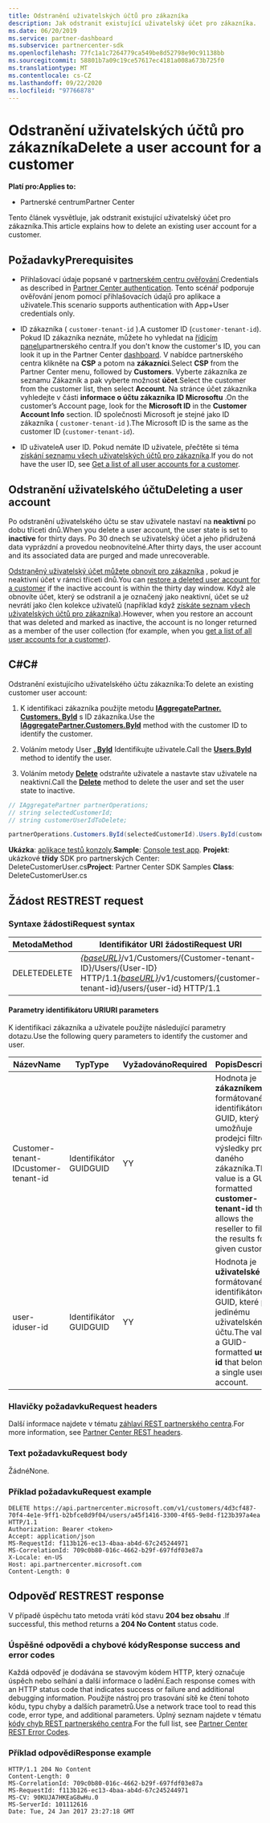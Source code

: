 ```yaml
---
title: Odstranění uživatelských účtů pro zákazníka
description: Jak odstranit existující uživatelský účet pro zákazníka.
ms.date: 06/20/2019
ms.service: partner-dashboard
ms.subservice: partnercenter-sdk
ms.openlocfilehash: 77fc1a1c7264779ca549be8d52798e90c91138bb
ms.sourcegitcommit: 58801b7a09c19ce57617ec4181a008a673b725f0
ms.translationtype: MT
ms.contentlocale: cs-CZ
ms.lasthandoff: 09/22/2020
ms.locfileid: "97766878"
---
```

# <a name="delete-a-user-account-for-a-customer"></a><span data-ttu-id="46d8c-103">Odstranění uživatelských účtů pro zákazníka</span><span class="sxs-lookup"><span data-stu-id="46d8c-103">Delete a user account for a customer</span></span>

<span data-ttu-id="46d8c-104">**Platí pro:**</span><span class="sxs-lookup"><span data-stu-id="46d8c-104">**Applies to:**</span></span>

- <span data-ttu-id="46d8c-105">Partnerské centrum</span><span class="sxs-lookup"><span data-stu-id="46d8c-105">Partner Center</span></span>

<span data-ttu-id="46d8c-106">Tento článek vysvětluje, jak odstranit existující uživatelský účet pro zákazníka.</span><span class="sxs-lookup"><span data-stu-id="46d8c-106">This article explains how to delete an existing user account for a customer.</span></span>

## <a name="prerequisites"></a><span data-ttu-id="46d8c-107">Požadavky</span><span class="sxs-lookup"><span data-stu-id="46d8c-107">Prerequisites</span></span>

- <span data-ttu-id="46d8c-108">Přihlašovací údaje popsané v [partnerském centru ověřování](partner-center-authentication.md).</span><span class="sxs-lookup"><span data-stu-id="46d8c-108">Credentials as described in [Partner Center authentication](partner-center-authentication.md).</span></span> <span data-ttu-id="46d8c-109">Tento scénář podporuje ověřování jenom pomocí přihlašovacích údajů pro aplikace a uživatele.</span><span class="sxs-lookup"><span data-stu-id="46d8c-109">This scenario supports authentication with App+User credentials only.</span></span>

- <span data-ttu-id="46d8c-110">ID zákazníka ( `customer-tenant-id` ).</span><span class="sxs-lookup"><span data-stu-id="46d8c-110">A customer ID (`customer-tenant-id`).</span></span> <span data-ttu-id="46d8c-111">Pokud ID zákazníka neznáte, můžete ho vyhledat na [řídicím panelu](https://partner.microsoft.com/dashboard)partnerského centra.</span><span class="sxs-lookup"><span data-stu-id="46d8c-111">If you don't know the customer's ID, you can look it up in the Partner Center [dashboard](https://partner.microsoft.com/dashboard).</span></span> <span data-ttu-id="46d8c-112">V nabídce partnerského centra klikněte na **CSP** a potom na **zákazníci**.</span><span class="sxs-lookup"><span data-stu-id="46d8c-112">Select **CSP** from the Partner Center menu, followed by **Customers**.</span></span> <span data-ttu-id="46d8c-113">Vyberte zákazníka ze seznamu Zákazník a pak vyberte možnost **účet**.</span><span class="sxs-lookup"><span data-stu-id="46d8c-113">Select the customer from the customer list, then select **Account**.</span></span> <span data-ttu-id="46d8c-114">Na stránce účet zákazníka vyhledejte v části **informace o účtu zákazníka** **ID Microsoftu** .</span><span class="sxs-lookup"><span data-stu-id="46d8c-114">On the customer’s Account page, look for the **Microsoft ID** in the **Customer Account Info** section.</span></span> <span data-ttu-id="46d8c-115">ID společnosti Microsoft je stejné jako ID zákazníka ( `customer-tenant-id` ).</span><span class="sxs-lookup"><span data-stu-id="46d8c-115">The Microsoft ID is the same as the customer ID  (`customer-tenant-id`).</span></span>

- <span data-ttu-id="46d8c-116">ID uživatele</span><span class="sxs-lookup"><span data-stu-id="46d8c-116">A user ID.</span></span> <span data-ttu-id="46d8c-117">Pokud nemáte ID uživatele, přečtěte si téma [získání seznamu všech uživatelských účtů pro zákazníka](get-a-list-of-all-user-accounts-for-a-customer.md).</span><span class="sxs-lookup"><span data-stu-id="46d8c-117">If you do not have the user ID, see [Get a list of all user accounts for a customer](get-a-list-of-all-user-accounts-for-a-customer.md).</span></span>

## <a name="deleting-a-user-account"></a><span data-ttu-id="46d8c-118">Odstranění uživatelského účtu</span><span class="sxs-lookup"><span data-stu-id="46d8c-118">Deleting a user account</span></span>

<span data-ttu-id="46d8c-119">Po odstranění uživatelského účtu se stav uživatele nastaví na **neaktivní** po dobu třiceti dnů.</span><span class="sxs-lookup"><span data-stu-id="46d8c-119">When you delete a user account, the user state is set to **inactive** for thirty days.</span></span> <span data-ttu-id="46d8c-120">Po 30 dnech se uživatelský účet a jeho přidružená data vyprázdní a provedou neobnovitelné.</span><span class="sxs-lookup"><span data-stu-id="46d8c-120">After thirty days, the user account and its associated data are purged and made unrecoverable.</span></span>

<span data-ttu-id="46d8c-121">[Odstraněný uživatelský účet můžete obnovit pro zákazníka](restore-a-user-for-a-customer.md) , pokud je neaktivní účet v rámci třiceti dnů.</span><span class="sxs-lookup"><span data-stu-id="46d8c-121">You can [restore a deleted user account for a customer](restore-a-user-for-a-customer.md) if the inactive account is within the thirty day window.</span></span> <span data-ttu-id="46d8c-122">Když ale obnovíte účet, který se odstranil a je označený jako neaktivní, účet se už nevrátí jako člen kolekce uživatelů (například když [získáte seznam všech uživatelských účtů pro zákazníka](get-a-list-of-all-user-accounts-for-a-customer.md)).</span><span class="sxs-lookup"><span data-stu-id="46d8c-122">However, when you restore an account that was deleted and marked as inactive, the account is no longer returned as a member of the user collection (for example, when you [get a list of all user accounts for a customer](get-a-list-of-all-user-accounts-for-a-customer.md)).</span></span>

## <a name="c"></a><span data-ttu-id="46d8c-123">C\#</span><span class="sxs-lookup"><span data-stu-id="46d8c-123">C\#</span></span>

<span data-ttu-id="46d8c-124">Odstranění existujícího uživatelského účtu zákazníka:</span><span class="sxs-lookup"><span data-stu-id="46d8c-124">To delete an existing customer user account:</span></span>

1. <span data-ttu-id="46d8c-125">K identifikaci zákazníka použijte metodu [**IAggregatePartner. Customers. ById**](/dotnet/api/microsoft.store.partnercenter.customers.icustomercollection.byid) s ID zákazníka.</span><span class="sxs-lookup"><span data-stu-id="46d8c-125">Use the [**IAggregatePartner.Customers.ById**](/dotnet/api/microsoft.store.partnercenter.customers.icustomercollection.byid) method with the customer ID to identify the customer.</span></span>

2. <span data-ttu-id="46d8c-126">Voláním metody User [**. ById**](/dotnet/api/microsoft.store.partnercenter.customerusers.icustomerusercollection.byid) Identifikujte uživatele.</span><span class="sxs-lookup"><span data-stu-id="46d8c-126">Call the [**Users.ById**](/dotnet/api/microsoft.store.partnercenter.customerusers.icustomerusercollection.byid) method to identify the user.</span></span>

3. <span data-ttu-id="46d8c-127">Voláním metody [**Delete**](/dotnet/api/microsoft.store.partnercenter.customerusers.icustomeruser.delete) odstraňte uživatele a nastavte stav uživatele na neaktivní.</span><span class="sxs-lookup"><span data-stu-id="46d8c-127">Call the [**Delete**](/dotnet/api/microsoft.store.partnercenter.customerusers.icustomeruser.delete) method to delete the user and set the user state to inactive.</span></span>

``` csharp
// IAggregatePartner partnerOperations;
// string selectedCustomerId;
// string customerUserIdToDelete;

partnerOperations.Customers.ById(selectedCustomerId).Users.ById(customerUserIdToDelete).Delete();
```

<span data-ttu-id="46d8c-128">**Ukázka**: [aplikace testů konzoly](console-test-app.md).</span><span class="sxs-lookup"><span data-stu-id="46d8c-128">**Sample**: [Console test app](console-test-app.md).</span></span> <span data-ttu-id="46d8c-129">**Projekt**: ukázkové **třídy** SDK pro partnerských Center: DeleteCustomerUser.cs</span><span class="sxs-lookup"><span data-stu-id="46d8c-129">**Project**: Partner Center SDK Samples **Class**: DeleteCustomerUser.cs</span></span>

## <a name="rest-request"></a><span data-ttu-id="46d8c-130">Žádost REST</span><span class="sxs-lookup"><span data-stu-id="46d8c-130">REST request</span></span>

### <a name="request-syntax"></a><span data-ttu-id="46d8c-131">Syntaxe žádosti</span><span class="sxs-lookup"><span data-stu-id="46d8c-131">Request syntax</span></span>

| <span data-ttu-id="46d8c-132">Metoda</span><span class="sxs-lookup"><span data-stu-id="46d8c-132">Method</span></span>     | <span data-ttu-id="46d8c-133">Identifikátor URI žádosti</span><span class="sxs-lookup"><span data-stu-id="46d8c-133">Request URI</span></span>                                                                                            |
|------------|--------------------------------------------------------------------------------------------------------|
| <span data-ttu-id="46d8c-134">DELETE</span><span class="sxs-lookup"><span data-stu-id="46d8c-134">DELETE</span></span>     | <span data-ttu-id="46d8c-135">[*{baseURL}*](partner-center-rest-urls.md)/v1/Customers/{Customer-tenant-ID}/Users/{User-ID} HTTP/1.1</span><span class="sxs-lookup"><span data-stu-id="46d8c-135">[*{baseURL}*](partner-center-rest-urls.md)/v1/customers/{customer-tenant-id}/users/{user-id} HTTP/1.1</span></span> |

#### <a name="uri-parameters"></a><span data-ttu-id="46d8c-136">Parametry identifikátoru URI</span><span class="sxs-lookup"><span data-stu-id="46d8c-136">URI parameters</span></span>

<span data-ttu-id="46d8c-137">K identifikaci zákazníka a uživatele použijte následující parametry dotazu.</span><span class="sxs-lookup"><span data-stu-id="46d8c-137">Use the following query parameters to identify the customer and user.</span></span>

| <span data-ttu-id="46d8c-138">Název</span><span class="sxs-lookup"><span data-stu-id="46d8c-138">Name</span></span>                   | <span data-ttu-id="46d8c-139">Typ</span><span class="sxs-lookup"><span data-stu-id="46d8c-139">Type</span></span>     | <span data-ttu-id="46d8c-140">Vyžadováno</span><span class="sxs-lookup"><span data-stu-id="46d8c-140">Required</span></span> | <span data-ttu-id="46d8c-141">Popis</span><span class="sxs-lookup"><span data-stu-id="46d8c-141">Description</span></span>                                                                                                               |
|------------------------|----------|----------|---------------------------------------------------------------------------------------------------------------------------|
| <span data-ttu-id="46d8c-142">Customer-tenant-ID</span><span class="sxs-lookup"><span data-stu-id="46d8c-142">customer-tenant-id</span></span>     | <span data-ttu-id="46d8c-143">Identifikátor GUID</span><span class="sxs-lookup"><span data-stu-id="46d8c-143">GUID</span></span>     | <span data-ttu-id="46d8c-144">Y</span><span class="sxs-lookup"><span data-stu-id="46d8c-144">Y</span></span>        | <span data-ttu-id="46d8c-145">Hodnota je **zákazníkem** formátovaného identifikátoru GUID, který umožňuje prodejci filtrovat výsledky pro daného zákazníka.</span><span class="sxs-lookup"><span data-stu-id="46d8c-145">The value is a GUID-formatted **customer-tenant-id** that allows the reseller to filter the results for a given customer.</span></span> |
| <span data-ttu-id="46d8c-146">user-id</span><span class="sxs-lookup"><span data-stu-id="46d8c-146">user-id</span></span>                | <span data-ttu-id="46d8c-147">Identifikátor GUID</span><span class="sxs-lookup"><span data-stu-id="46d8c-147">GUID</span></span>     | <span data-ttu-id="46d8c-148">Y</span><span class="sxs-lookup"><span data-stu-id="46d8c-148">Y</span></span>        | <span data-ttu-id="46d8c-149">Hodnota je **uživatelské ID** formátované identifikátorem GUID, které patří jedinému uživatelskému účtu.</span><span class="sxs-lookup"><span data-stu-id="46d8c-149">The value is a GUID-formatted **user-id** that belongs to a single user account.</span></span>                                          |

### <a name="request-headers"></a><span data-ttu-id="46d8c-150">Hlavičky požadavku</span><span class="sxs-lookup"><span data-stu-id="46d8c-150">Request headers</span></span>

<span data-ttu-id="46d8c-151">Další informace najdete v tématu [záhlaví REST partnerského centra](headers.md).</span><span class="sxs-lookup"><span data-stu-id="46d8c-151">For more information, see [Partner Center REST headers](headers.md).</span></span>

### <a name="request-body"></a><span data-ttu-id="46d8c-152">Text požadavku</span><span class="sxs-lookup"><span data-stu-id="46d8c-152">Request body</span></span>

<span data-ttu-id="46d8c-153">Žádné</span><span class="sxs-lookup"><span data-stu-id="46d8c-153">None.</span></span>

### <a name="request-example"></a><span data-ttu-id="46d8c-154">Příklad požadavku</span><span class="sxs-lookup"><span data-stu-id="46d8c-154">Request example</span></span>

```http
DELETE https://api.partnercenter.microsoft.com/v1/customers/4d3cf487-70f4-4e1e-9ff1-b2bfce8d9f04/users/a45f1416-3300-4f65-9e8d-f123b397a4ea HTTP/1.1
Authorization: Bearer <token>
Accept: application/json
MS-RequestId: f113b126-ec13-4baa-ab4d-67c245244971
MS-CorrelationId: 709c0b80-016c-4662-b29f-697fdf03e87a
X-Locale: en-US
Host: api.partnercenter.microsoft.com
Content-Length: 0
```

## <a name="rest-response"></a><span data-ttu-id="46d8c-155">Odpověď REST</span><span class="sxs-lookup"><span data-stu-id="46d8c-155">REST response</span></span>

<span data-ttu-id="46d8c-156">V případě úspěchu tato metoda vrátí kód stavu **204 bez obsahu** .</span><span class="sxs-lookup"><span data-stu-id="46d8c-156">If successful, this method returns a **204 No Content** status code.</span></span>

### <a name="response-success-and-error-codes"></a><span data-ttu-id="46d8c-157">Úspěšné odpovědi a chybové kódy</span><span class="sxs-lookup"><span data-stu-id="46d8c-157">Response success and error codes</span></span>

<span data-ttu-id="46d8c-158">Každá odpověď je dodávána se stavovým kódem HTTP, který označuje úspěch nebo selhání a další informace o ladění.</span><span class="sxs-lookup"><span data-stu-id="46d8c-158">Each response comes with an HTTP status code that indicates success or failure and additional debugging information.</span></span> <span data-ttu-id="46d8c-159">Použijte nástroj pro trasování sítě ke čtení tohoto kódu, typu chyby a dalších parametrů.</span><span class="sxs-lookup"><span data-stu-id="46d8c-159">Use a network trace tool to read this code, error type, and additional parameters.</span></span> <span data-ttu-id="46d8c-160">Úplný seznam najdete v tématu [kódy chyb REST partnerského centra](error-codes.md).</span><span class="sxs-lookup"><span data-stu-id="46d8c-160">For the full list, see [Partner Center REST Error Codes](error-codes.md).</span></span>

### <a name="response-example"></a><span data-ttu-id="46d8c-161">Příklad odpovědi</span><span class="sxs-lookup"><span data-stu-id="46d8c-161">Response example</span></span>

```http
HTTP/1.1 204 No Content
Content-Length: 0
MS-CorrelationId: 709c0b80-016c-4662-b29f-697fdf03e87a
MS-RequestId: f113b126-ec13-4baa-ab4d-67c245244971
MS-CV: 90KUJA7HKEaG8wHu.0
MS-ServerId: 101112616
Date: Tue, 24 Jan 2017 23:27:18 GMT
```
